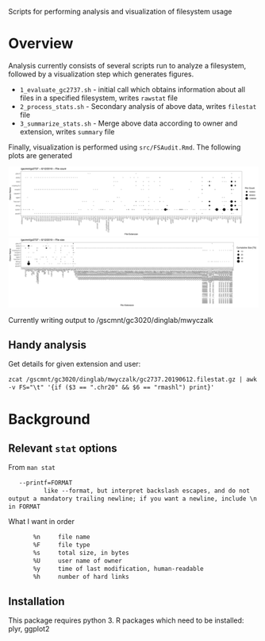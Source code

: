 Scripts for performing analysis and visualization of filesystem usage

# Overview

Analysis currently consists of several scripts run to analyze a filesystem, followed by a visualization step which generates figures.

* `1_evaluate_gc2737.sh` - initial call which obtains information about all files in a specified filesystem, writes `rawstat` file
* `2_process_stats.sh`   - Secondary analysis of above data, writes `filestat` file
* `3_summarize_stats.sh` - Merge above data according to owner and extension, writes `summary` file

Finally, visualization is performed using `src/FSAudit.Rmd`.  The following plots are generated

![](doc/gc.2737.20190612.FileCount.png)
![](doc/gc.2737.20190612.FileSize.png)

Currently writing output to /gscmnt/gc3020/dinglab/mwyczalk

## Handy analysis

Get details for given extension and user:
```
zcat /gscmnt/gc3020/dinglab/mwyczalk/gc2737.20190612.filestat.gz | awk -v FS="\t" '{if ($3 == ".chr20" && $6 == "rmashl") print}'
```

# Background

## Relevant `stat` options

From `man stat`

       --printf=FORMAT
              like --format, but interpret backslash escapes, and do not output a mandatory trailing newline; if you want a newline, include \n in FORMAT

What I want in order
```
       %n     file name
       %F     file type
       %s     total size, in bytes
       %U     user name of owner
       %y     time of last modification, human-readable    
       %h     number of hard links
```
## Installation

This package requires python 3.  R packages which need to be installed: plyr, ggplot2
